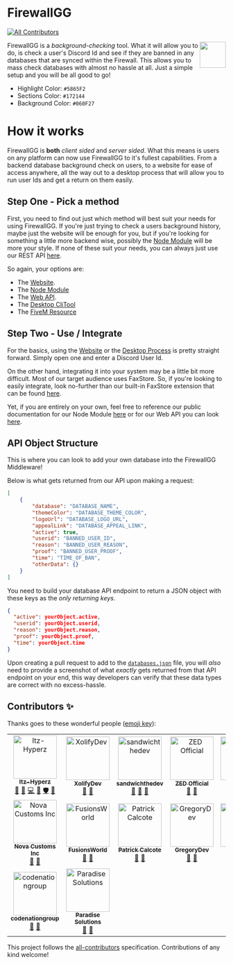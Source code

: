 # FirewallGG
<!-- ALL-CONTRIBUTORS-BADGE:START - Do not remove or modify this section -->
[![All Contributors](https://img.shields.io/badge/all_contributors-16-blue.svg)](#contributors)
<!-- ALL-CONTRIBUTORS-BADGE:END -->
<img align="right" height="60" width="60" alt="" src="https://github.com/Itz-Hyperz/firewallgg/blob/main/website/public/assets/logo.png?raw=true" />

FirewallGG is a *background-checking* tool. What it will allow you to do, is check a user's Discord Id and see if they are banned in any databases that are synced within the Firewall. This allows you to mass check databases with almost no hassle at all. Just a simple setup and you will be all good to go! 

- Highlight Color: `#5865F2`
- Sections Color: `#172144`
- Background Color: `#060F27`

# How it works
FirewallGG is **both** *client sided* and *server sided*. What this means is users on any platform can now use FirewallGG to it's fullest capabilities. From a backend database background check on users, to a website for ease of access anywhere, all the way out to a desktop process that will allow you to run user Ids and get a return on them easily.

## Step One - Pick a method
First, you need to find out just which method will best suit your needs for using FirewallGG. If you're just trying to check a users background history, maybe just the website will be enough for you, but if you're looking for something a little more backend wise, possibly the [Node Module](https://npmjs.com/package/firewallgg) will be more your style. If none of these suit your needs, you can always just use our REST API [here](https://firewall.bosssoftware.net/api).

So again, your options are:
- The [Website](https://firewall.bosssoftware.net).
- The [Node Module](https://npmjs.com/package/firewallgg)
- The [Web API](https://firewall.bosssoftware.net/api).
- The [Desktop CliTool](https://github.com/Itz-Hyperz/firewallgg/releases)
- The [FiveM Resource](https://github.com/Itz-Hyperz/firewallgg/tree/main/examples/FirewallGG-FiveM)

## Step Two - Use / Integrate
For the basics, using the [Website](https://firewall.bosssoftware.net) or the [Desktop Process](https://github.com/Itz-Hyperz/firewallgg/releases) is pretty straight forward. Simply open one and enter a Discord User Id.

On the other hand, integrating it into your system may be a little bit more difficult. Most of our target audience uses FaxStore. So, if you're looking to easily integrate, look no-further than our built-in FaxStore extension that can be found [here](#input).

Yet, if you are entirely on your own, feel free to reference our public documentation for our Node Module [here](https://npmjs.com/package/firewallgg) or for our Web API you can look [here](https://firewall.bosssoftware.net/api).

## API Object Structure
This is where you can look to add your own database into the FirewallGG Middleware!

Below is what gets returned from our API upon making a request:
```json
[
    {
        "database": "DATABASE_NAME",
        "themeColor": "DATABASE_THEME_COLOR",
        "logoUrl": "DATABASE_LOGO_URL",
        "appealLink": "DATABASE_APPEAL_LINK",
        "active": true,
        "userid": "BANNED_USER_ID",
        "reason": "BANNED_USER_REASON",
        "proof": "BANNED_USER_PROOF",
        "time": "TIME_OF_BAN",
        "otherData": {}
    }
]
```

You need to build your database API endpoint to return a JSON object with these keys as the *only returning keys*.
```json
{
  "active": yourObject.active,
  "userid": yourObject.userid,
  "reason": yourObject.reason,
  "proof": yourObject.proof,
  "time": yourObject.time
}
```

Upon creating a pull request to add to the [`databases.json`](https://github.com/Itz-Hyperz/firewallgg/blob/main/databases.json) file, you will *also* need to provide a screenshot of what *exactly* gets returned from that API endpoint on your end, this way developers can verify that these data types are correct with no excess-hassle.

## Contributors ✨

Thanks goes to these wonderful people ([emoji key](https://allcontributors.org/docs/en/emoji-key)):

<!-- ALL-CONTRIBUTORS-LIST:START - Do not remove or modify this section -->
<!-- prettier-ignore-start -->
<!-- markdownlint-disable -->
<table>
  <tbody>
    <tr>
      <td align="center"><a href="https://bosssoftware.net"><img src="https://avatars.githubusercontent.com/u/69090660?v=4?s=100" width="100px;" alt="Itz-Hyperz"/><br /><sub><b>Itz-Hyperz</b></sub></a><br /><a href="https://github.com/Itz-Hyperz/firewallgg/issues?q=author%3AItz-Hyperz" title="Bug reports">🐛</a> <a href="#business-Itz-Hyperz" title="Business development">💼</a> <a href="https://github.com/Itz-Hyperz/firewallgg/commits?author=Itz-Hyperz" title="Code">💻</a> <a href="https://github.com/Itz-Hyperz/firewallgg/commits?author=Itz-Hyperz" title="Documentation">📖</a> <a href="#security-Itz-Hyperz" title="Security">🛡️</a> <a href="https://github.com/Itz-Hyperz/firewallgg/pulls?q=is%3Apr+reviewed-by%3AItz-Hyperz" title="Reviewed Pull Requests">👀</a></td>
      <td align="center"><a href="https://xolify.store/"><img src="https://avatars.githubusercontent.com/u/103285682?v=4?s=100" width="100px;" alt="XolifyDev"/><br /><sub><b>XolifyDev</b></sub></a><br /><a href="#ideas-XolifyDev" title="Ideas, Planning, & Feedback">🤔</a> <a href="#tool-XolifyDev" title="Tools">🔧</a></td>
      <td align="center"><a href="https://github.com/sandwichthedev"><img src="https://avatars.githubusercontent.com/u/69737561?v=4?s=100" width="100px;" alt="sandwichthedev"/><br /><sub><b>sandwichthedev</b></sub></a><br /><a href="#ideas-sandwichthedev" title="Ideas, Planning, & Feedback">🤔</a> <a href="#tool-sandwichthedev" title="Tools">🔧</a> <a href="https://github.com/Itz-Hyperz/firewallgg/issues?q=author%3Asandwichthedev" title="Bug reports">🐛</a></td>
      <td align="center"><a href="https://zedofficial.xyz/"><img src="https://avatars.githubusercontent.com/u/61573331?v=4?s=100" width="100px;" alt="ZED Official"/><br /><sub><b>ZED Official</b></sub></a><br /><a href="#ideas-zedofficial" title="Ideas, Planning, & Feedback">🤔</a> <a href="#tool-zedofficial" title="Tools">🔧</a></td>
      <td align="center"><a href="https://github.com/LouDawg2"><img src="https://avatars.githubusercontent.com/u/66086177?v=4?s=100" width="100px;" alt="LouDawg"/><br /><sub><b>LouDawg</b></sub></a><br /><a href="#tool-LouDawg2" title="Tools">🔧</a> <a href="#ideas-LouDawg2" title="Ideas, Planning, & Feedback">🤔</a></td>
      <td align="center"><a href="https://store.shawnengmann.com/"><img src="https://avatars.githubusercontent.com/u/86177860?v=4?s=100" width="100px;" alt="Shawn E."/><br /><sub><b>Shawn E.</b></sub></a><br /><a href="#design-Shawn-E" title="Design">🎨</a> <a href="#ideas-Shawn-E" title="Ideas, Planning, & Feedback">🤔</a></td>
      <td align="center"><a href="https://jordan2139.me"><img src="https://avatars.githubusercontent.com/u/65438497?v=4?s=100" width="100px;" alt="Jordan.#2139"/><br /><sub><b>Jordan.#2139</b></sub></a><br /><a href="#ideas-Jordan2139" title="Ideas, Planning, & Feedback">🤔</a> <a href="#tool-Jordan2139" title="Tools">🔧</a> <a href="#infra-Jordan2139" title="Infrastructure (Hosting, Build-Tools, etc)">🚇</a></td>
    </tr>
    <tr>
      <td align="center"><a href="https://novacustoms.com"><img src="https://avatars.githubusercontent.com/u/97416193?v=4?s=100" width="100px;" alt="Nova Customs Inc "/><br /><sub><b>Nova Customs Inc </b></sub></a><br /><a href="#tool-NovaCustoms" title="Tools">🔧</a> <a href="#ideas-NovaCustoms" title="Ideas, Planning, & Feedback">🤔</a></td>
      <td align="center"><a href="https://fusions.world"><img src="https://avatars.githubusercontent.com/u/89275160?v=4?s=100" width="100px;" alt="FusionsWorld"/><br /><sub><b>FusionsWorld</b></sub></a><br /><a href="#ideas-FusionsWorld" title="Ideas, Planning, & Feedback">🤔</a> <a href="#tool-FusionsWorld" title="Tools">🔧</a></td>
      <td align="center"><a href="https://github.com/PattysDevelopment"><img src="https://avatars.githubusercontent.com/u/88861117?v=4?s=100" width="100px;" alt="Patrick Calcote"/><br /><sub><b>Patrick Calcote</b></sub></a><br /><a href="#ideas-PattysDevelopment" title="Ideas, Planning, & Feedback">🤔</a> <a href="#tool-PattysDevelopment" title="Tools">🔧</a></td>
      <td align="center"><a href="https://github.com/Chris-Newton2000"><img src="https://avatars.githubusercontent.com/u/95302476?v=4?s=100" width="100px;" alt="GregoryDev"/><br /><sub><b>GregoryDev</b></sub></a><br /><a href="#ideas-Chris-Newton2000" title="Ideas, Planning, & Feedback">🤔</a> <a href="#tool-Chris-Newton2000" title="Tools">🔧</a></td>
      <td align="center"><a href="https://pluxmods.tebex.io/"><img src="https://avatars.githubusercontent.com/u/48103197?v=4?s=100" width="100px;" alt="Plactrix"/><br /><sub><b>Plactrix</b></sub></a><br /><a href="#ideas-Plactrix" title="Ideas, Planning, & Feedback">🤔</a> <a href="#tool-Plactrix" title="Tools">🔧</a></td>
      <td align="center"><a href="https://www.weirdbandkid.games"><img src="https://avatars.githubusercontent.com/u/63882306?v=4?s=100" width="100px;" alt="Hunter Fleming"/><br /><sub><b>Hunter Fleming</b></sub></a><br /><a href="#ideas-weirdbandkid" title="Ideas, Planning, & Feedback">🤔</a> <a href="#tool-weirdbandkid" title="Tools">🔧</a></td>
      <td align="center"><a href="https://github.com/IamAdren"><img src="https://avatars.githubusercontent.com/u/35825183?v=4?s=100" width="100px;" alt="Adren"/><br /><sub><b>Adren</b></sub></a><br /><a href="#ideas-IamAdren" title="Ideas, Planning, & Feedback">🤔</a> <a href="#tool-IamAdren" title="Tools">🔧</a></td>
    </tr>
    <tr>
      <td align="center"><a href="https://github.com/codenationgroup"><img src="https://avatars.githubusercontent.com/u/66074938?v=4?s=100" width="100px;" alt="codenationgroup"/><br /><sub><b>codenationgroup</b></sub></a><br /><a href="#ideas-codenationgroup" title="Ideas, Planning, & Feedback">🤔</a> <a href="#tool-codenationgroup" title="Tools">🔧</a></td>
      <td align="center"><a href="https://github.com/Paradise-Solutions"><img src="https://avatars.githubusercontent.com/u/119133649?v=4?s=100" width="100px;" alt="Paradise Solutions"/><br /><sub><b>Paradise Solutions</b></sub></a><br /><a href="#ideas-Paradise-Solutions" title="Ideas, Planning, & Feedback">🤔</a> <a href="#tool-Paradise-Solutions" title="Tools">🔧</a></td>
    </tr>
  </tbody>
</table>

<!-- markdownlint-restore -->
<!-- prettier-ignore-end -->

<!-- ALL-CONTRIBUTORS-LIST:END -->

This project follows the [all-contributors](https://github.com/all-contributors/all-contributors) specification. Contributions of any kind welcome!
